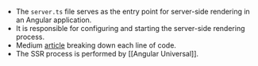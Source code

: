 - The `server.ts` file serves as the entry point for server-side rendering in an Angular application. 
- It is responsible for configuring and starting the server-side rendering process.
- Medium [article](https://medium.com/@navneetsingh_95791/angular-16-angular-universal-understanding-the-server-ts-file-190f6cf3d584) breaking down each line of code.
- The SSR process is performed by [[Angular Universal]].